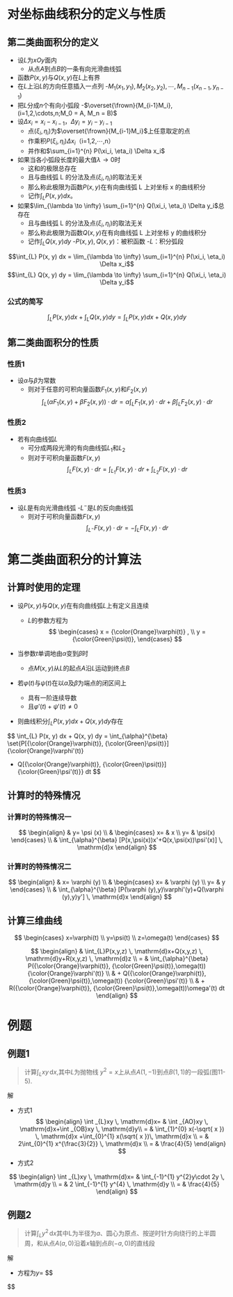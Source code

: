 # 对坐标曲线积分的定义与性质

## 第二类曲面积分的定义

- 设$L$为$xOy$面内
  - 从点$A$到点$B$的一条有向光滑曲线弧
- 函数$P(x, y)$与$Q(x, y)$在$L$上有界
- 在$L$上沿$L$的方向任意插入一点列
  -$M_1(x_1, y_1), M_2(x_2, y_2), \cdots, M_{n-1}(x_{n-1}, y_{n-1})$
- 把$L$分成$n$个有向小弧段
  -$\overset{\frown}{M_{i-1}M_i},(i=1,2,\cdots,n;M_0 = A, M_n = B)$
- 设$\Delta x_i = x_i - x_{i-1}$，$\Delta y_i = y_i - y_{i-1}$
  - 点$(\xi_i, \eta_i)$为$\overset{\frown}{M_{i-1}M_i}$上任意取定的点
  - 作乘积$P(\xi_i, \eta_i) \Delta x_i$（i=1,2,$\cdots$,n）
  - 并作和$\sum_{i=1}^{n} P(\xi_i, \eta_i) \Delta x_i$
- 如果当各小弧段长度的最大值$\lambda \rightarrow 0$时
  - 这和的极限总存在
  - 且与曲线弧 L 的分法及点$(\xi_{i}, \eta_{i})$的取法无关
  - 那么称此极限为函数$P(x, y)$在有向曲线弧 L 上对坐标 x 的曲线积分
  - 记作$\int_{L} P(x, y) dx$。
- 如果$\lim_{\lambda \to \infty} \sum_{i=1}^{n} Q(\xi_i, \eta_i) \Delta y_i$总存在
  - 且与曲线弧 L 的分法及点$(\xi_i, \eta_i)$的取法无关
  - 那么称此极限为函数$Q(x, y)$在有向曲线弧 L 上对坐标 y 的曲线积分
  - 记作$\int_{L} Q(x, y) dy$
-$P(x,y),Q(x,y)$：被积函数
-$L$：积分弧段

$$\int_{L} P(x, y) dx = \lim_{\lambda \to \infty} \sum_{i=1}^{n} P(\xi_i, \eta_i) \Delta x_i$$
$$\int_{L} Q(x, y) dy = \lim_{\lambda \to \infty} \sum_{i=1}^{n} Q(\xi_i, \eta_i) \Delta y_i$$

### 公式的简写


$$
\int_{L} P(x, y) dx+\int_{L} Q(x, y) dy=\int_{L} P(x, y) dx+Q(x, y) dy
$$

## 第二类曲面积分的性质


### 性质1

- 设$\alpha$与$\beta$为常数
  - 则对于任意的可积向量函数$F_1(x, y)$和$F_2(x, y)$
 $$\int_{L} (\alpha F_1(x, y) + \beta F_2(x, y)) \cdot dr = \alpha \int_{L} F_1(x, y) \cdot dr + \beta \int_{L} F_2(x, y) \cdot dr$$

### 性质2

- 若有向曲线弧$L$
  - 可分成两段光滑的有向曲线弧$L_1$和$L_2$
  - 则对于可积向量函数$F(x, y)$
$$\int_{L} F(x, y) \cdot dr = \int_{L_1} F(x, y) \cdot dr + \int_{L_2} F(x, y) \cdot dr$$

### 性质3

- 设$L$是有向光滑曲线弧
  -$L^-$是$L$的反向曲线弧
  - 则对于可积向量函数$F(x, y)$
$$\int_{L^-} F(x, y) \cdot dr = -\int_{L} F(x, y) \cdot dr$$

# 第二类曲面积分的计算法

## 计算时使用的定理

- 设$P(x, y)$与$Q(x, y)$在有向曲线弧$L$上有定义且连续
  - $L$的参数方程为
$$
 \begin{cases}
 x = {\color{Orange}\varphi(t)} , \\
 y = {\color{Green}\psi(t)},
 \end{cases}
$$

- 当参数$t$单调地由$\alpha$变到$\beta$时
  - 点$M(x, y)$从$L$的起点$A$沿$L$运动到终点$B$
- 若$\varphi(t)$与$\psi(t)$在以$\alpha$及$\beta$为端点的闭区间上
  - 具有一阶连续导数
  - 且$\varphi'(t) + \psi'(t) \neq 0$
- 则曲线积分$\int_{L} P(x, y) dx + Q(x, y) dy$存在

$$
\int_{L} P(x, y) dx + Q(x, y) dy 
= \int_{\alpha}^{\beta} \set{P[{\color{Orange}\varphi(t)}, {\color{Green}\psi(t)}] {\color{Orange}\varphi'(t)} 
+ Q[{\color{Orange}\varphi(t)}, {\color{Green}\psi(t)}] {\color{Green}\psi'(t)}} dt
$$


## 计算时的特殊情况

### 计算时的特殊情况一


$$
\begin{align}
 & y= \psi (x) \\
 & \begin{cases}
x= & x \\
y= & \psi(x)
\end{cases} \\
 & \int_{\alpha}^{\beta} [P(x,\psi(x))x'+Q(x,\psi(x))\psi'(x)] \, \mathrm{d}x 
\end{align}
$$

### 计算时的特殊情况二


$$
\begin{align}
 & x= \varphi (y) \\
 & \begin{cases}
x= & \varphi (y) \\
y= & y
\end{cases} \\
 & \int_{\alpha}^{\beta} [P(\varphi (y),y)\varphi'(y)+Q(\varphi (y),y)y'] \, \mathrm{d}x 
\end{align}
$$

## 计算三维曲线

$$
\begin{cases}
x=\varphi(t) \\
y=\psi(t) \\
z=\omega(t)
\end{cases} 
$$

$$
\begin{align}
 &  \int_{L}P(x,y,z) \, \mathrm{d}x+Q(x,y,z) \, \mathrm{d}y+R(x,y,z) \, \mathrm{d}z \\
= & \int_{\alpha}^{\beta} P({\color{Orange}\varphi(t)}, {\color{Green}\psi(t)},\omega(t)) {\color{Orange}\varphi'(t)}  \\
 & + Q({\color{Orange}\varphi(t)}, {\color{Green}\psi(t)},\omega(t)) {\color{Green}\psi'(t)} \\
 & + R({\color{Orange}\varphi(t)}, {\color{Green}\psi(t)},\omega(t))\omega'(t)  dt
\end{align}
$$

# 例题

## 例题1

> 计算$\int _{L}xy \, \mathrm{d}x$,其中$L$为抛物线 $y^{2}=x$上从点$A(1,-1)$到点$B(1,1)$的一段弧(图11-5).

解
- 方式1
$$
\begin{align}
\int _{L}xy \, \mathrm{d}x= & \int _{AO}xy \, \mathrm{d}x+\int _{OB}xy \, \mathrm{d}y\\
= & \int_{1}^{0} x(-\sqrt{ x }) \, \mathrm{d}x +\int_{0}^{1} x(\sqrt{ x })\, \mathrm{d}x  \\
= & 2\int_{0}^{1} x^{\frac{3}{2}} \, \mathrm{d}x  \\
= & \frac{4}{5}
\end{align}
$$
- 方式2

$$
\begin{align}
\int _{L}xy \, \mathrm{d}x= & \int_{-1}^{1} y^{2}y\cdot 2y  \, \mathrm{d}y \\
= & 2 \int_{-1}^{1} y^{4} \, \mathrm{d}y \\
=  & \frac{4}{5}
\end{align}
$$

## 例题2

> 计算$\int _{L}y^{2} \, \mathrm{d}x$其中L为半径为$a$、圆心为原点、按逆时针方向绕行的上半圆周，和从点$A(a,0)$沿着$x$轴到点$B(-a,0)$的直线段

解
- 方程为$y=$
$$

$$